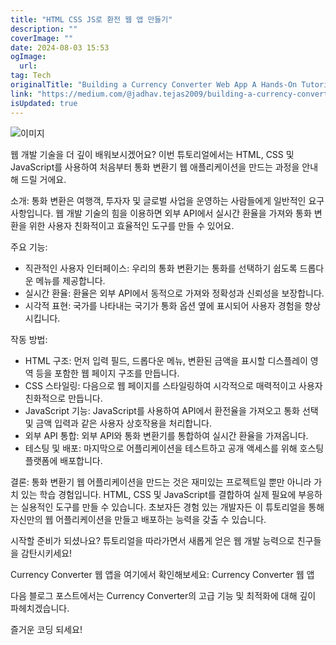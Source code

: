 ```yaml
---
title: "HTML CSS JS로 환전 웹 앱 만들기"
description: ""
coverImage: ""
date: 2024-08-03 15:53
ogImage: 
  url: 
tag: Tech
originalTitle: "Building a Currency Converter Web App A Hands-On Tutorial"
link: "https://medium.com/@jadhav.tejas2009/building-a-currency-converter-web-app-a-hands-on-tutorial-074ecb7e6de4"
isUpdated: true
---
```






![이미지](/assets/img/BuildingaCurrencyConverterWebAppAHands-OnTutorial_0.png)

웹 개발 기술을 더 깊이 배워보시겠어요? 이번 튜토리얼에서는 HTML, CSS 및 JavaScript를 사용하여 처음부터 통화 변환기 웹 애플리케이션을 만드는 과정을 안내해 드릴 거에요.

소개: 통화 변환은 여행객, 투자자 및 글로벌 사업을 운영하는 사람들에게 일반적인 요구사항입니다. 웹 개발 기술의 힘을 이용하면 외부 API에서 실시간 환율을 가져와 통화 변환을 위한 사용자 친화적이고 효율적인 도구를 만들 수 있어요.

주요 기능:

<div class="content-ad"></div>

- 직관적인 사용자 인터페이스: 우리의 통화 변환기는 통화를 선택하기 쉽도록 드롭다운 메뉴를 제공합니다.
- 실시간 환율: 환율은 외부 API에서 동적으로 가져와 정확성과 신뢰성을 보장합니다.
- 시각적 표현: 국가를 나타내는 국기가 통화 옵션 옆에 표시되어 사용자 경험을 향상시킵니다.

작동 방법:

- HTML 구조: 먼저 입력 필드, 드롭다운 메뉴, 변환된 금액을 표시할 디스플레이 영역 등을 포함한 웹 페이지 구조를 만듭니다.
- CSS 스타일링: 다음으로 웹 페이지를 스타일링하여 시각적으로 매력적이고 사용자 친화적으로 만듭니다.
- JavaScript 기능: JavaScript를 사용하여 API에서 환전율을 가져오고 통화 선택 및 금액 입력과 같은 사용자 상호작용을 처리합니다.
- 외부 API 통합: 외부 API와 통화 변환기를 통합하여 실시간 환율을 가져옵니다.
- 테스팅 및 배포: 마지막으로 어플리케이션을 테스트하고 공개 액세스를 위해 호스팅 플랫폼에 배포합니다.

결론: 통화 변환기 웹 어플리케이션을 만드는 것은 재미있는 프로젝트일 뿐만 아니라 가치 있는 학습 경험입니다. HTML, CSS 및 JavaScript를 결합하여 실제 필요에 부응하는 실용적인 도구를 만들 수 있습니다. 초보자든 경험 있는 개발자든 이 튜토리얼을 통해 자신만의 웹 어플리케이션을 만들고 배포하는 능력을 갖출 수 있습니다.

<div class="content-ad"></div>

시작할 준비가 되셨나요? 튜토리얼을 따라가면서 새롭게 얻은 웹 개발 능력으로 친구들을 감탄시키세요!

Currency Converter 웹 앱을 여기에서 확인해보세요: Currency Converter 웹 앱

다음 블로그 포스트에서는 Currency Converter의 고급 기능 및 최적화에 대해 깊이 파헤치겠습니다.

즐거운 코딩 되세요!
